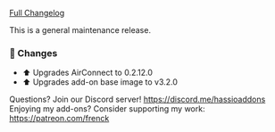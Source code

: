 [Full Changelog][changelog]

This is a general maintenance release.

### :hammer: Changes

- :arrow_up: Upgrades AirConnect to 0.2.12.0
- :arrow_up: Upgrades add-on base image to v3.2.0

[changelog]: https://github.com/hassio-addons/addon-airsonos/compare/v2.1.0...v2.1.1

Questions? Join our Discord server! https://discord.me/hassioaddons
Enjoying my add-ons? Consider supporting my work: https://patreon.com/frenck